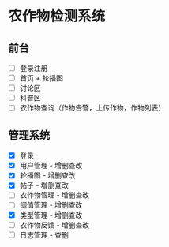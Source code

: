 # 农作物检测系统

## 前台

- [ ] 登录注册
- [ ] 首页 + 轮播图
- [ ] 讨论区
- [ ] 科普区
- [ ] 农作物查询（作物告警，上传作物，作物列表）

## 管理系统

- [x] 登录
- [x] 用户管理 - 增删查改
- [x] 轮播图 - 增删查改
- [x] 帖子 - 增删查改
- [ ] 农作物管理 - 增删查改
- [ ] 阈值管理 - 增删查改
- [x] 类型管理 - 增删查改
- [ ] 农作物反馈 - 增删查改
- [ ] 日志管理 - 查删
